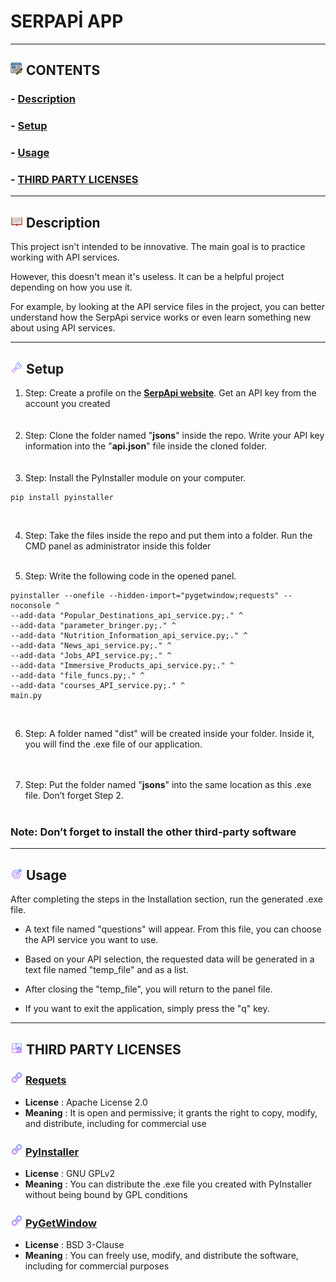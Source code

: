 # SERPAPİ APP

---
## ![a.png](IMAGES/a.png) CONTENTS
### - [Description](#dpng-description)
### - [Setup](#cpng-setup)
### - [Usage](#fpng-usage)
### - [THIRD PARTY LICENSES](#bpng-third-party-licenses)<br>

---
## ![d.png](IMAGES/d.png) Description
This project isn't intended to be innovative. The main goal is to practice working with API services.

However, this doesn't mean it's useless. It can be a helpful project depending on how you use it.

For example, by looking at the API service files in the project, you can better understand how the SerpApi service works or even learn something new about using API services.

---

## ![c.png](IMAGES/c.png) Setup
1. Step:
Create a profile on the [**SerpApi website**](https://serpapi.com/). Get an API key from the account you created<br><br><br>
2. Step:
Clone the folder named "**jsons**" inside the repo. Write your API key information into the "**api.json**" file inside the cloned folder.<br><br><br>
3. Step:
Install the PyInstaller module on your computer.
```
pip install pyinstaller
```
<br>

4. Step:
Take the files inside the repo and put them into a folder. Run the CMD panel as administrator inside this folder<br><br>

5. Step:
Write the following code in the opened panel.
```
pyinstaller --onefile --hidden-import="pygetwindow;requests" --noconsole ^
--add-data "Popular_Destinations_api_service.py;." ^
--add-data "parameter_bringer.py;." ^
--add-data "Nutrition_Information_api_service.py;." ^
--add-data "News_api_service.py;." ^
--add-data "Jobs_API_service.py;." ^
--add-data "Immersive_Products_api_service.py;." ^
--add-data "file_funcs.py;." ^
--add-data "courses_API_service.py;." ^
main.py
```
<br>

6. Step:
A folder named "dist" will be created inside your folder. Inside it, you will find the .exe file of our application.<br><br><br>

7. Step:
Put the folder named "**jsons**" into the same location as this .exe file. Don’t forget Step 2.  <br><br>

### Note: Don’t forget to install the other third-party software

---
## ![f.png](IMAGES/f.png) Usage
After completing the steps in the Installation section, run the generated .exe file.

- A text file named "questions" will appear. From this file, you can choose the API service you want to use.

- Based on your API selection, the requested data will be generated in a text file named "temp_file" and as a list.

- After closing the "temp_file", you will return to the panel file.

- If you want to exit the application, simply press the "q" key.

---

## ![b.png](IMAGES/b.png) THIRD PARTY LICENSES

### ![e.png](IMAGES/e.png) [Requets](https://pypi.org/project/requests/)
- **License** : Apache License 2.0
- **Meaning** : It is open and permissive; it grants the right to copy, modify, and distribute, including for commercial use<br>

### ![e.png](IMAGES/e.png) [PyInstaller](https://pypi.org/project/pyinstaller/)
- **License** : GNU GPLv2
- **Meaning** : You can distribute the .exe file you created with PyInstaller without being bound by GPL conditions <br>

### ![e.png](IMAGES/e.png) [PyGetWindow](https://pypi.org/project/PyGetWindow/)
- **License** : BSD 3-Clause
- **Meaning** : You can freely use, modify, and distribute the software, including for commercial purposes

